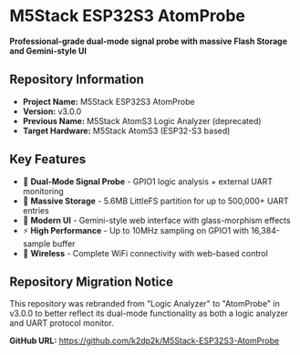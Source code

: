 # M5Stack ESP32S3 AtomProbe

**Professional-grade dual-mode signal probe with massive Flash Storage and Gemini-style UI**

## Repository Information

- **Project Name:** M5Stack ESP32S3 AtomProbe
- **Version:** v3.0.0
- **Previous Name:** M5Stack AtomS3 Logic Analyzer (deprecated)
- **Target Hardware:** M5Stack AtomS3 (ESP32-S3 based)

## Key Features

- 🔬 **Dual-Mode Signal Probe** - GPIO1 logic analysis + external UART monitoring
- 💾 **Massive Storage** - 5.6MB LittleFS partition for up to 500,000+ UART entries
- 🎨 **Modern UI** - Gemini-style web interface with glass-morphism effects
- ⚡ **High Performance** - Up to 10MHz sampling on GPIO1 with 16,384-sample buffer
- 📡 **Wireless** - Complete WiFi connectivity with web-based control

## Repository Migration Notice

This repository was rebranded from "Logic Analyzer" to "AtomProbe" in v3.0.0 to better reflect its dual-mode functionality as both a logic analyzer and UART protocol monitor.

**GitHub URL:** https://github.com/k2dp2k/M5Stack-ESP32S3-AtomProbe
